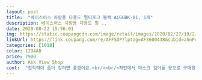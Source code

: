 ```yaml
---
layout: post 
title:  "베이스어스 차량용 다용도 멀티후크 블랙 ACGGBK-01, 1개" 
description: 베이스어스 차량용 다용도 멀 ..
date: 2020-08-22 15:56:01 
img: https://static.coupangcdn.com/image/retail/images/2020/02/27/19/2/0cb836bb-ee89-4db4-8c5e-98594cc16f5f.jpg 
linkUrl: https://link.coupang.com/re/AFFSDP?lptag=AF3600438&subid=ahnPublicAsk&pageKey=1299042374&itemId=2312084487&vendorItemId=4571338029&traceid=V0-113-4869af0bb2ba1950 
categories: [1018] 
color: 1294AB 
price: 7900 
author: Ask View Shop 
cont:  "접착력이 좀더 강하면 좋겠어요.<br/><br/>차안에서 마스크 걸어둘 용으로 구매했어요 기존 테이프는 약하다는 평도 있어서 제거하고 집에 있는 강력양면테이프로 붙였습니다.<br/> 편하고 좋네요.<br/> ㅋㅋㅋ 다른 봉지?같은 무게 있는건 좀 무리일꺼같고 마스크 걸기에 딱인듯해요.<br/>  운전석,조수석,뒷자리 창문쪽으로 다 붙였습니다 ㅋㅋ<br/>차에 마스크걸이 없어서 붙였는데 좋네요.<br/><br/>차에 부착하니 튀지않고 좋아요.<br/> 차랑 색상도 맞고  차에서 마스크둘때가 마땅치않아ㅆ는데 운전석이랑 조수석에 부착했어요.<br/> 나머지2개는 신랑차에 부치라고 줬어여<br/>" 
---
```

